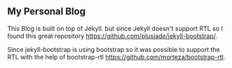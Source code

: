 ## My Personal Blog
This Blog is built on top of Jekyll.
but since Jekyll doesn't support RTL so I found this great repository https://github.com/plusjade/jekyll-bootstrap/.

Since jekyll-bootstrap is using bootstrap so it was possible to support the RTL with the help of bootstrap-rtl https://github.com/morteza/bootstrap-rtl.
